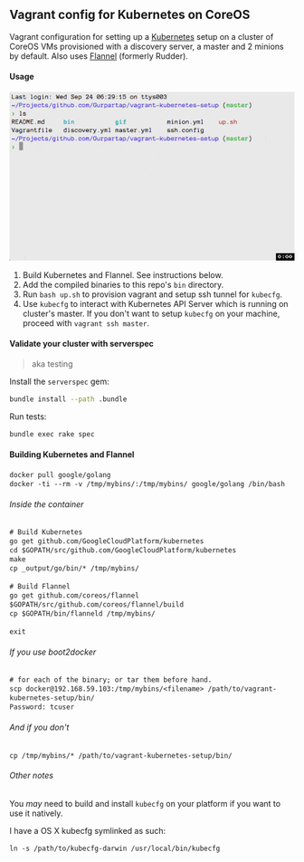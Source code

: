 ## Vagrant config for Kubernetes on CoreOS

Vagrant configuration for setting up a [Kubernetes](https://github.com/GoogleCloudPlatform/kubernetes) setup on a cluster of CoreOS VMs provisioned with a discovery server, a master and 2 minions by default. Also uses [Flannel](https://github.com/coreos/flannel) (formerly Rudder).

#### Usage

[![Click to view full version on asciinema.org](https://raw.githubusercontent.com/Gurpartap/vagrant-kubernetes-setup/master/demo.gif)](https://asciinema.org/a/12399)

1. Build Kubernetes and Flannel. See instructions below.
2. Add the compiled binaries to this repo's `bin` directory.
3. Run `bash up.sh` to provision vagrant and setup ssh tunnel for `kubecfg`.
4. Use `kubecfg` to interact with Kubernetes API Server which is running on cluster's master. If you don't want to setup `kubecfg` on your machine, proceed with `vagrant ssh master`.

#### Validate your cluster with serverspec

> aka testing

Install the `serverspec` gem:

```bash
bundle install --path .bundle
```

Run tests:

```bash
bundle exec rake spec
```

#### Building Kubernetes and Flannel

```
docker pull google/golang
docker -ti --rm -v /tmp/mybins/:/tmp/mybins/ google/golang /bin/bash
```

###### Inside the container
```
# Build Kubernetes
go get github.com/GoogleCloudPlatform/kubernetes
cd $GOPATH/src/github.com/GoogleCloudPlatform/kubernetes
make
cp _output/go/bin/* /tmp/mybins/

# Build Flannel
go get github.com/coreos/flannel
$GOPATH/src/github.com/coreos/flannel/build
cp $GOPATH/bin/flanneld /tmp/mybins/

exit
```

###### If you use boot2docker
```
# for each of the binary; or tar them before hand.
scp docker@192.168.59.103:/tmp/mybins/<filename> /path/to/vagrant-kubernetes-setup/bin/
Password: tcuser
```

###### And if you don't
```
cp /tmp/mybins/* /path/to/vagrant-kubernetes-setup/bin/
```

###### Other notes

You *may* need to build and install `kubecfg` on your platform if you want to use it natively.

I have a OS X kubecfg symlinked as such:

```
ln -s /path/to/kubecfg-darwin /usr/local/bin/kubecfg
```
